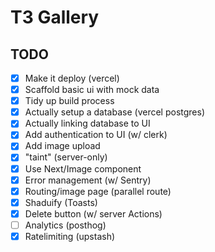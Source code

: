 # T3 Gallery

## TODO

- [x] Make it deploy (vercel)
- [x] Scaffold basic ui with mock data
- [x] Tidy up build process
- [x] Actually setup a database (vercel postgres)
- [x] Actually linking database to UI
- [x] Add authentication to UI (w/ clerk)
- [x] Add image upload
- [x] "taint" (server-only)
- [x] Use Next/Image component
- [x] Error management (w/ Sentry)
- [x] Routing/image page (parallel route)
- [x] Shaduify (Toasts)
- [x] Delete button (w/ server Actions)
- [ ] Analytics (posthog)
- [x] Ratelimiting (upstash)
